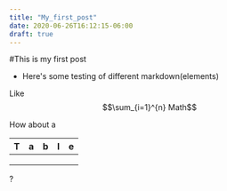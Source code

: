 ```yaml
---
title: "My_first_post"
date: 2020-06-26T16:12:15-06:00
draft: true
---
```


#This is my first post

* Here's some testing of different
    markdown(elements)

Like $$\sum_{i=1}^{n} Math$$

How about a 

| T | a | b | l | e |
|---|---|---|---|---|
|   |   |   |   |   |
|   |   |   |   |   |
|   |   |   |   |   |

?
